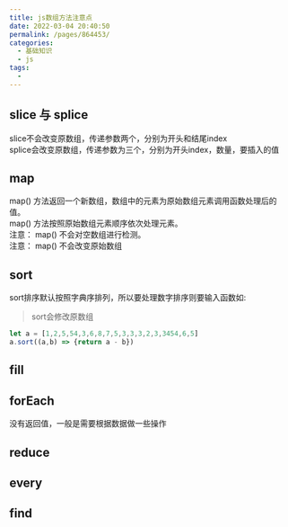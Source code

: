 ```yaml
---
title: js数组方法注意点
date: 2022-03-04 20:40:50
permalink: /pages/864453/
categories:
  - 基础知识
  - js
tags:
  - 
---
```



## slice 与 splice
slice不会改变原数组，传递参数两个，分别为开头和结尾index  
splice会改变原数组，传递参数为三个，分别为开头index，数量，要插入的值  

## map
map() 方法返回一个新数组，数组中的元素为原始数组元素调用函数处理后的值。  
map() 方法按照原始数组元素顺序依次处理元素。  
注意： map() 不会对空数组进行检测。  
注意： map() 不会改变原始数组

## sort
sort排序默认按照字典序排列，所以要处理数字排序则要输入函数如:  
> sort会修改原数组
```js
let a = [1,2,5,54,3,6,8,7,5,3,3,3,2,3,3454,6,5]
a.sort((a,b) => {return a - b})
```

## fill

## forEach
没有返回值，一般是需要根据数据做一些操作

## reduce

## every

## find
